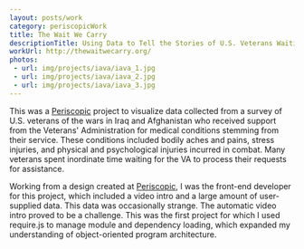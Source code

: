 ```yaml
---
layout: posts/work
category: periscopicWork
title: The Wait We Carry
descriptionTitle: Using Data to Tell the Stories of U.S. Veterans Waiting for Medical Assistance from the Government
workUrl: http://thewaitwecarry.org/
photos:
 - url: img/projects/iava/iava_1.jpg
 - url: img/projects/iava/iava_2.jpg
 - url: img/projects/iava/iava_3.jpg
---
```


This was a <a href="http://www.periscopic.com/" target="_blank">Periscopic</a> project to visualize data collected from a survey of U.S. veterans of the wars in Iraq and Afghanistan who received support from the Veterans' Administration for medical conditions stemming from their service. These conditions included bodily aches and pains, stress injuries, and physical and psychological injuries incurred in combat. Many veterans spent inordinate time waiting for the VA to process their requests for assistance.

Working from a design created at <a href="http://www.periscopic.com/" target="_blank">Periscopic</a>, I was the front-end developer for this project, which included a video intro and a large amount of user-supplied data. This data was occasionally strange. The automatic video intro proved to be a challenge. This was the first project for which I used require.js to manage module and dependency loading, which expanded my understanding of object-oriented program architecture.